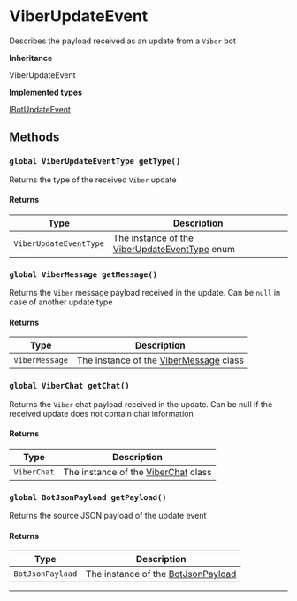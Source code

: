 # ViberUpdateEvent

Describes the payload received as an update from a `Viber` bot

**Inheritance**

ViberUpdateEvent

**Implemented types**

[IBotUpdateEvent](/types/Classes/IBotUpdateEvent.md)

## Methods

### `global ViberUpdateEventType getType()`

Returns the type of the received `Viber` update

#### Returns

| Type                   | Description                                                                           |
| ---------------------- | ------------------------------------------------------------------------------------- |
| `ViberUpdateEventType` | The instance of the [ViberUpdateEventType](/types/Enums/ViberUpdateEventType.md) enum |

### `global ViberMessage getMessage()`

Returns the `Viber` message payload received in the update. Can be `null` in case of another update type

#### Returns

| Type           | Description                                                              |
| -------------- | ------------------------------------------------------------------------ |
| `ViberMessage` | The instance of the [ViberMessage](/types/Classes/ViberMessage.md) class |

### `global ViberChat getChat()`

Returns the `Viber` chat payload received in the update. Can be null if the received update does not contain chat information

#### Returns

| Type        | Description                                                        |
| ----------- | ------------------------------------------------------------------ |
| `ViberChat` | The instance of the [ViberChat](/types/Classes/ViberChat.md) class |

### `global BotJsonPayload getPayload()`

Returns the source JSON payload of the update event

#### Returns

| Type             | Description                                                            |
| ---------------- | ---------------------------------------------------------------------- |
| `BotJsonPayload` | The instance of the [BotJsonPayload](/types/Classes/BotJsonPayload.md) |

---
